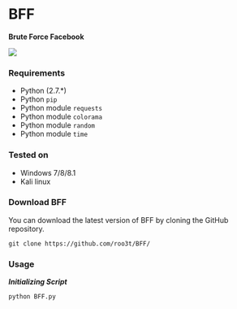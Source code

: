 # BFF
**Brute Force Facebook**

<img src="https://imgur.com/a/4r3hbEB" />

 ### Requirements

- Python (2.7.*)
- Python `pip`
- Python module `requests`
- Python module `colorama`
- Python module `random`
- Python module `time`

### Tested on

- Windows 7/8/8.1
- Kali linux
 
### Download BFF

You can download the latest version of BFF by cloning the GitHub repository.

	git clone https://github.com/roo3t/BFF/
	
### Usage

***Initializing Script***

	python BFF.py
